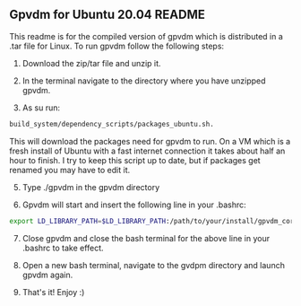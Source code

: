 Gpvdm for Ubuntu 20.04 README
-----------------------------

This readme is for the compiled version of gpvdm which is distributed in a .tar file for Linux. To run gpvdm follow the following steps:

1. Download the zip/tar file and unzip it.

2. In the terminal navigate to the directory where you have unzipped gpvdm.

5. As su run:

```bash
build_system/dependency_scripts/packages_ubuntu.sh.
```
This will download the packages need for gpvdm to run.  On a VM which is a fresh install of Ubuntu with a fast internet connection it takes about half an hour to finish.  I try to keep this script up to date, but if packages get renamed you may have to edit it.

5. Type ./gpvdm in the gpvdm directory

6. Gpvdm will start and insert the following line in your .bashrc:

```bash
export LD_LIBRARY_PATH=$LD_LIBRARY_PATH:/path/to/your/install/gpvdm_core
```

7. Close gpvdm and close the bash terminal for the above line in your .bashrc to take effect.

8. Open a new bash terminal, navigate to the gvdpm directory and launch gpvdm again.

9. That's it! Enjoy :)

